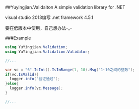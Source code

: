 ##Yuyingjian.Validaiton
A simple validation library for .NET

visual studio 2013编写 .net framework 4.5.1 

要在低版本中使用，自己想办法-_-

###Example
```cs
using YuYingjian.Validation;
using YuYingjian.Validation.Validator;

//...

var vc = "6".IsInt().IsInRange(1, 10).Msg("1~10之间的整数");
if(vc.IsValid){
  logger.info("验证通过");
}else{
  logger.info(vc.Message);
}

//...
```